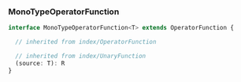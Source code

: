 ### MonoTypeOperatorFunction <icon badge type='interface'/> 
```ts
interface MonoTypeOperatorFunction<T> extends OperatorFunction {

  // inherited from index/OperatorFunction

  // inherited from index/UnaryFunction
  (source: T): R
}
```